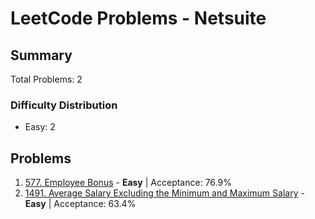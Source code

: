 # LeetCode Problems - Netsuite

## Summary
Total Problems: 2

### Difficulty Distribution

- Easy: 2

## Problems

1. [577. Employee Bonus](https://leetcode.com/problems/employee-bonus/) - **Easy** | Acceptance: 76.9%
2. [1491. Average Salary Excluding the Minimum and Maximum Salary](https://leetcode.com/problems/average-salary-excluding-the-minimum-and-maximum-salary/) - **Easy** | Acceptance: 63.4%